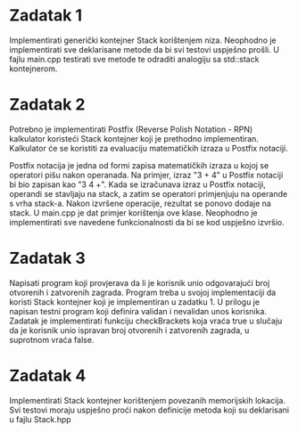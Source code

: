 # Zadatak 1

Implementirati generički kontejner Stack korištenjem niza. Neophodno je implementirati sve deklarisane metode da bi svi testovi uspješno prošli.
U fajlu main.cpp testirati sve metode te odraditi analogiju sa std::stack kontejnerom.

# Zadatak 2

Potrebno je implementirati Postfix (Reverse Polish Notation - RPN) kalkulator koristeći Stack kontejner koji je prethodno implementiran. 
Kalkulator će se koristiti za evaluaciju matematičkih izraza u Postfix notaciji.

Postfix notacija je jedna od formi zapisa matematičkih izraza u kojoj se operatori pišu nakon operanada. 
Na primjer, izraz "3 + 4" u Postfix notaciji bi bio zapisan kao "3 4 +". 
Kada se izračunava izraz u Postfix notaciji, operandi se stavljaju na stack, 
a zatim se operatori primjenjuju na operande s vrha stack-a.
Nakon izvršene operacije, rezultat se ponovo dodaje na stack.
U main.cpp je dat primjer korištenja ove klase. Neophodno je implementirati sve navedene funkcionalnosti da bi se kod uspješno izvršio.

# Zadatak 3

Napisati program koji provjerava da li je korisnik unio odgovarajući broj otvorenih i zatvorenih zagrada. Program treba u svojoj implementaciji da koristi Stack kontejner koji je implementiran u zadatku 1.
U prilogu je napisan testni program koji definira validan i nevalidan unos korisnika. Zadatak je implementirati funkciju checkBrackets koja vraća true u slučaju da je korisnik unio ispravan broj otvorenih i zatvorenih zagrada, u suprotnom vraća false.

# Zadatak 4

Implementirati Stack kontejner korištenjem povezanih memorijskih lokacija. Svi testovi moraju uspješno proći nakon definicije metoda koji su deklarisani u fajlu Stack.hpp
